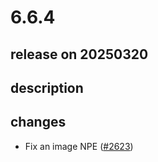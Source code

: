# 6.6.4

## release on 20250320

## description

## changes

* Fix an image NPE (<a href="https://github.com/airbnb/lottie-android/pull/2623" data-hovercard-type="pull_request" data-hovercard-url="/airbnb/lottie-android/pull/2623/hovercard">#2623</a>)

